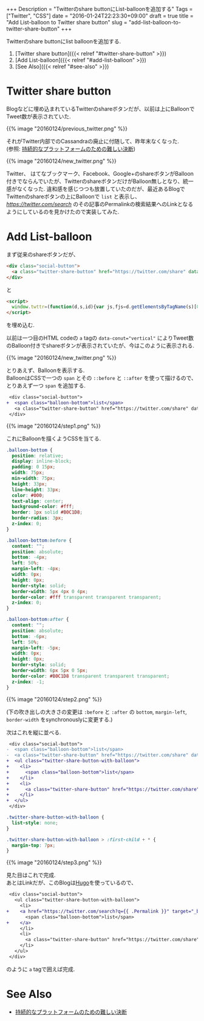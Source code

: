 +++
Description = "Twitterのshare buttonにList-balloonを追加する"
Tags = ["Twitter", "CSS"]
date = "2016-01-24T22:23:30+09:00"
draft = true
title = "Add List-balloon to Twitter share button"
slug = "add-list-balloon-to-twitter-share-button"
+++

Twitterのshare buttonにlist balloonを追加する.

<!--more-->

1. [Twitter share button]({{< relref "#twitter-share-button" >}})
2. [Add List-balloon]({{< relref "#add-list-balloon" >}})
3. [See Also]({{< relref "#see-also" >}})


# Twitter share button

Blogなどに埋め込まれているTwitterのshareボタンだが、以前は上にBalloonでTweet数が表示されていた.

{{% image "20160124/previous_twitter.png" %}}

それがTwitter内部でのCassandraの廃止に付随して、昨年末なくなった.  
(参照: [持続的なプラットフォームのための難しい決断](https://blog.twitter.com/ja/2015/buttons))

{{% image "20160124/new_twitter.png" %}}

Twitter、 はてなブックマーク、Facebook、Google+のshareボタンがBalloon付きでならんでいたが、TwitterのshareボタンだけがBalloon無しとなり、統一感がなくなった.
違和感を感じつつも放置していたのだが、最近あるBlogでTwittenのshareボタンの上にBalloonで `list` と表示し、
*https://twitter.com/search* のその記事のPermalinkの検索結果へのLinkとなるようにしているのを見かけたので実装してみた.


# Add List-balloon

まず従来のshareボタンだが、

```html
<div class="social-button">
  <a class="twitter-share-button" href="https://twitter.com/share" data-dnt="true" data-count="vertical">Tweet</a>
</div>
```

と

```html
<script>
  window.twttr=(function(d,s,id){var js,fjs=d.getElementsByTagName(s)[0],t=window.twttr||{};if(d.getElementById(id))return;js=d.createElement(s);js.id=id;js.src="https://platform.twitter.com/widgets.js";fjs.parentNode.insertBefore(js,fjs);t._e=[];t.ready=function(f){t._e.push(f);};return t;}(document,"script","twitter-wjs"));
</script>
```

を埋め込む.

以前は一つ目のHTML codeの `a` tagの `data-conut="vertical"` によりTweet数のBalloon付きでshareボタンが表示されていたが、今はこのように表示される.

{{% image "20160124/new_twitter.png" %}}

とりあえず、Balloonを表示する.  
BalloonはCSSで一つの `span` とその `::before` と `::after` を使って描けるので、とりあえず一つ `span` を追加する.

```diff
 <div class="social-button">
+  <span class="balloon-bottom">list</span>
   <a class="twitter-share-button" href="https://twitter.com/share" data-dnt="true" data-count="vertical">Tweet</a>
 </div>
```

{{% image "20160124/step1.png" %}}

これにBalloonを描くようCSSを当てる.

```css
.balloon-bottom {
  position: relative;
  display: inline-block;
  padding: 0 15px;
  width: 75px;
  min-width: 75px;
  height: 33px;
  line-height: 33px;
  color: #000;
  text-align: center;
  background-color: #fff;
  border: 1px solid #B0C1D8;
  border-radius: 3px;
  z-index: 0;
}

.balloon-bottom:before {
  content: "";
  position: absolute;
  bottom: -4px;
  left: 50%;
  margin-left: -4px;
  width: 0px;
  height: 0px;
  border-style: solid;
  border-width: 5px 4px 0 4px;
  border-color: #fff transparent transparent transparent;
  z-index: 0;
}

.balloon-bottom:after {
  content: "";
  position: absolute;
  bottom: -6px;
  left: 50%;
  margin-left: -5px;
  width: 0px;
  height: 0px;
  border-style: solid;
  border-width: 6px 5px 0 5px;
  border-color: #B0C1D8 transparent transparent transparent;
  z-index: -1;
}
```

{{% image "20160124/step2.png" %}}

(下の吹き出しの大きさの変更は `:before` と `:after` の `bottom`, `margin-left`, `border-width` をsynchronouslyに変更する.)

次はこれを縦に並べる.

```diff
 <div class="social-button">
-  <span class="balloon-bottom">list</span>
-  <a class="twitter-share-button" href="https://twitter.com/share" data-dnt="true" data-count="vertical">Tweet</a>
+  <ul class="twitter-share-button-with-balloon">
+    <li>
+      <span class="balloon-bottom">list</span>
+    </li>
+    <li>
+      <a class="twitter-share-button" href="https://twitter.com/share" data-dnt="true" data-count="vertical">Tweet</a>
+    </li>
+  </ul>
 </div>
```

```css
.twitter-share-button-with-balloon {
  list-style: none;
}

.twitter-share-button-with-balloon > :first-child + * {
  margin-top: 7px;
}
```

{{% image "20160124/step3.png" %}}

見た目はこれで完成.  
あとはLinkだが、このBlogは[Hugo](https://gohugo.io/)を使っているので、


```diff
 <div class="social-button">
   <ul class="twitter-share-button-with-balloon">
     <li>
+    <a href="https://twitter.com/search?q={{ .Permalink }}" target="_blank">
       <span class="balloon-bottom">list</span>
+    </a>
     </li>
     <li>
       <a class="twitter-share-button" href="https://twitter.com/share" data-dnt="true" data-count="vertical">Tweet</a>
     </li>
   </ul>
 </div>
```

のように `a` tagで囲えば完成.


# See Also

- [持続的なプラットフォームのための難しい決断](https://blog.twitter.com/ja/2015/buttons)
